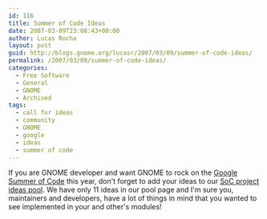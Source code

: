 ```yaml
---
id: 116
title: Summer of Code Ideas
date: 2007-03-09T23:08:43+00:00
author: Lucas Rocha
layout: post
guid: http://blogs.gnome.org/lucasr/2007/03/09/summer-of-code-ideas/
permalink: /2007/03/09/summer-of-code-ideas/
categories:
  - Free Software
  - General
  - GNOME
  - Archived
tags:
  - call for ideas
  - community
  - GNOME
  - google
  - ideas
  - summer of code
---
```

If you are GNOME developer and want GNOME to rock on the [Google Summer of
Code](http://code.google.com/soc) this year, don't forget to add your ideas to
our [SoC project ideas pool](http://live.gnome.org/SummerOfCode2007/Ideas). We
have only 11 ideas in our pool page and I'm sure you, maintainers and
developers, have a lot of things in mind that you wanted to see implemented in
your and other's modules!
